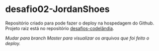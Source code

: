 # desafio02-JordanShoes
Repositório criado para pode fazer o deploy na hospedagem do Github. Projeto raiz está no repositório [desafios-codelândia](https://github.com/alexiamelhado18/desafios-codelandia).

*Mudar para branch Master para visualizar os arquivos que foi feito o deploy.*
